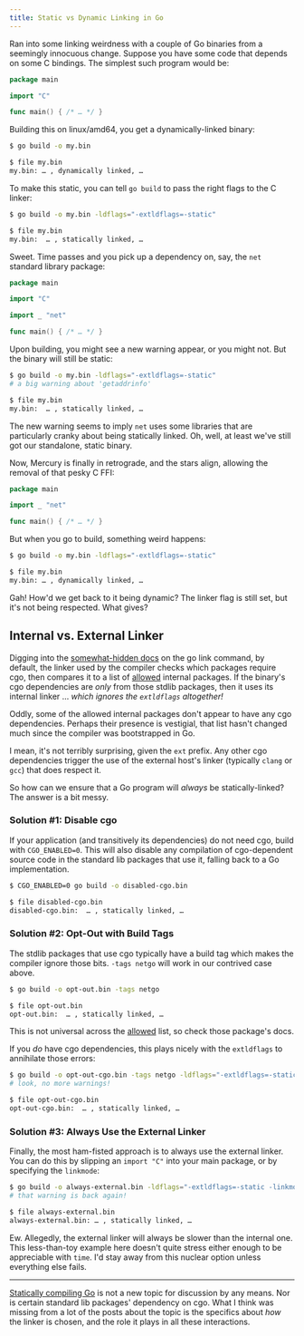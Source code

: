 ```yaml
---
title: Static vs Dynamic Linking in Go
---
```


Ran into some linking weirdness with a couple of Go binaries from a seemingly innocuous change. Suppose you have some code that depends on some C bindings. The simplest such program would be:

```go
package main

import "C"

func main() { /* … */ }
```

Building this on linux/amd64, you get a dynamically-linked binary:

```bash
$ go build -o my.bin

$ file my.bin
my.bin: … , dynamically linked, …
```

To make this static, you can tell `go build` to pass the right flags to the C linker:

```bash
$ go build -o my.bin -ldflags="-extldflags=-static"

$ file my.bin
my.bin:  … , statically linked, …
```

Sweet. Time passes and you pick up a dependency on, say, the `net` standard library package:

```go {hl_lines=[5]}
package main

import "C"

import _ "net"

func main() { /* … */ }
```

Upon building, you might see a new warning appear, or you might not. But the binary will still be static:

```bash
$ go build -o my.bin -ldflags="-extldflags=-static"
# a big warning about 'getaddrinfo'

$ file my.bin
my.bin:  … , statically linked, …
```

The new warning seems to imply `net` uses some libraries that are particularly cranky about being statically linked. Oh, well, at least we've still got our standalone, static binary.

Now, Mercury is finally in retrograde, and the stars align, allowing the removal of that pesky C FFI:

```go
package main

import _ "net"

func main() { /* … */ }
```

But when you go to build, something weird happens:

```bash
$ go build -o my.bin -ldflags="-extldflags=-static"

$ file my.bin
my.bin: … , dynamically linked, …
```

Gah! How'd we get back to it being dynamic? The linker flag is still set, but it's not being respected. What gives?

## Internal vs. External Linker

Digging into the [somewhat-hidden docs][docs] on the go link command, by default, the linker used by the compiler checks which packages require cgo, then compares it to a list of [allowed] internal packages. If the binary's cgo dependencies are _only_ from those stdlib packages, then it uses its internal linker … _which ignores the `extldflags` altogether!_

<aside>Oddly, some of the allowed internal packages don't appear to have any cgo dependencies. Perhaps their presence is vestigial, that list hasn't changed much since the compiler was bootstrapped in Go.</aside>

I mean, it's not terribly surprising, given the `ext` prefix. Any other cgo dependencies trigger the use of the external host's linker (typically `clang` or `gcc`) that does respect it.

So how can we ensure that a Go program will _always_ be statically-linked? The answer is a bit messy.

### Solution #1: Disable cgo

If your application (and transitively its dependencies) do not need cgo, build with `CGO_ENABLED=0`. This will also disable any compilation of cgo-dependent source code in the standard lib packages that use it, falling back to a Go implementation.

```bash
$ CGO_ENABLED=0 go build -o disabled-cgo.bin

$ file disabled-cgo.bin
disabled-cgo.bin:  … , statically linked, …
```

### Solution #2: Opt-Out with Build Tags

The stdlib packages that use cgo typically have a build tag which makes the compiler ignore those bits. `-tags netgo` will work in our contrived case above.

```bash
$ go build -o opt-out.bin -tags netgo

$ file opt-out.bin
opt-out.bin:  … , statically linked, …
```

This is not universal across the [allowed] list, so check those package's docs.

If you _do_ have cgo dependencies, this plays nicely with the `extldflags` to annihilate those errors:

```bash
$ go build -o opt-out-cgo.bin -tags netgo -ldflags="-extldflags=-static"
# look, no more warnings!

$ file opt-out-cgo.bin
opt-out-cgo.bin:  … , statically linked, …
```

### Solution #3: Always Use the External Linker

Finally, the most ham-fisted approach is to always use the external linker. You can do this by slipping an `import "C"` into your main package, or by specifying the `linkmode`:

```bash
$ go build -o always-external.bin -ldflags="-extldflags=-static -linkmode=external"
# that warning is back again!

$ file always-external.bin
always-external.bin: … , statically linked, …
```

Ew. Allegedly, the external linker will always be slower than the internal one. This less-than-toy example here doesn't quite stress either enough to be appreciable with `time`. I'd stay away from this nuclear option unless everything else fails.

---

[Statically compiling Go] is not a new topic for discussion by any means. Nor is certain standard lib packages' dependency on cgo. What I think was missing from a lot of the posts about the topic is the specifics about _how_ the linker is chosen, and the role it plays in all these interactions.

[docs]: https://github.com/golang/go/blob/30c1887/src/cmd/cgo/doc.go#L999-L1023
[allowed]: https://github.com/golang/go/blob/30c1887/src/cmd/link/internal/ld/lib.go#L1013-L1020
[Statically compiling Go]: https://www.arp242.net/static-go.html